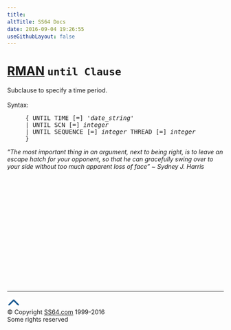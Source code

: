 ```yaml
---
title:
altTitle: SS64 Docs
date: 2016-09-04 19:26:55
useGithubLayout: false
---
```

<!-- #BeginLibraryItem "/Library/head_ora.lbi" --><!-- #EndLibraryItem --><h1><a href="rman.html">RMAN</a> <code>until Clause</code></h1>
<p>Subclause to specify a time period.<br>
  <br>
Syntax:</p>
<pre>     { UNTIL TIME [=] '<i>date_string</i>'
     | UNTIL SCN [=] <i>integer</i>
     | UNTIL SEQUENCE [=] <i>integer</i> THREAD [=] <i>integer</i>
     }</pre>
<p class="quote"><i>“The most important thing in an argument, next to being right, is to leave an escape hatch for your opponent, so that he can gracefully swing over to your side without too much apparent loss of face” ~ Sydney J. Harris</i></p><!-- #BeginLibraryItem "/Library/foot_ora.lbi" --><p>
<!-- oracle-footer -->
<ins class="adsbygoogle" style="display:inline-block;width:300px;height:250px" data-ad-client="ca-pub-6140977852749469" data-ad-slot="4275490898"></ins>
<script>
(adsbygoogle = window.adsbygoogle || []).push({});
</script></p>
<hr>
<div id="bl" class="footer"><a href="rman_untilClause.html#"><img src="../images/top.png" width="30" height="22" alt="Back to the Top"></a></div>
<div id="br" class="footer, tagline">© Copyright <a href="http://ss64.com/">SS64.com</a> 1999-2016<br>
Some rights reserved</div><!-- #EndLibraryItem -->

